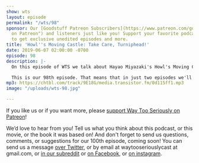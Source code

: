 ```yaml
---
show: wts
layout: episode
permalink: "/wts/98"
sponsor: Our [Goodstuff Patreon Subscribers](https://www.patreon.com/goodstuff "Goodstuff
  on Patreon") and listeners just like you! Support your favorite podcasts directly
  to get exclusive unedited episodes and more.
title: 'Howl''s Moving Castle: Take Care, Turniphead!'
date: 2019-06-07 02:00:00 -0700
episode: 98
description: |-
  On this episode of WTS we talk about Hayao Miyazaki's Howl's Moving Castle. We cover old age, pacifism, and storytelling conventions.

  This is our 98th episode. That means that in just two episodes we'll be at 100! We'd love to read and respond to feedback on that 100th episode. If you have questions or anything you'd like us to talk about be sure to let us know soon! Enjoy!
mp3: https://chtbl.com/track/9E18G/media.transistor.fm/0d115ff1.mp3
image: "/uploads/wts-98.jpg"

---
```

If you like us or if you want more, please [support Way Too Seriously on Patreon](https://www.patreon.com/clockworkscast)!

  
We’d love to hear from you! Tell us what you think about this podcast, or this movie, or the book it was based on! And don't forget to send us questions, comments, or suggestions for our 100th episode, coming soon! You can send us a message [over Twitter](http://www.twitter.com/wtscast), or by email at waytooseriouslycast at gmail.com, or [in our subreddit](https://www.reddit.com/r/Goodstuff_fm/) or [on Facebook](http://www.facebook.com/wtscast), or [on instagram](https://www.instagram.com/waytooseriously/).